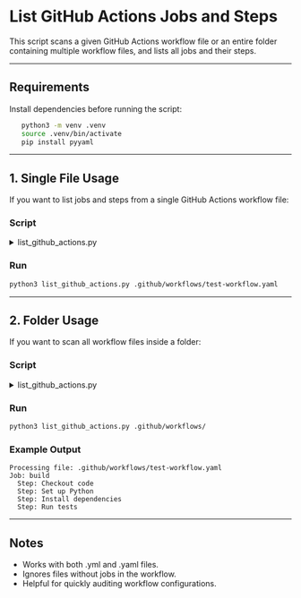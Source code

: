 # List GitHub Actions Jobs and Steps

This script scans a given GitHub Actions workflow file or an entire folder containing multiple workflow files, and lists
all jobs and their steps.

---

## Requirements

Install dependencies before running the script:

```bash
   python3 -m venv .venv
   source .venv/bin/activate
   pip install pyyaml
```

---

## 1. Single File Usage

If you want to list jobs and steps from a single GitHub Actions workflow file:

### **Script**

<details>
<summary>list_github_actions.py</summary>

```python
import argparse
import yaml


def main(filepath):
    with open(filepath, 'r') as file:
        workflow = yaml.safe_load(file)

    # List jobs and steps
    for job_name, job in workflow['jobs'].items():
        print(f"Job: {job_name}")
        for step in job['steps']:
            print(f"  Step: {step['name']}")


if __name__ == "__main__":
    parser = argparse.ArgumentParser(description='List GitHub Actions jobs and steps')
    parser.add_argument('filepath', type=str, help='Path to the GitHub Actions workflow file')
    args = parser.parse_args()
    main(args.filepath)
```

</details>

### **Run**

```bash
python3 list_github_actions.py .github/workflows/test-workflow.yaml
```

---

## 2. Folder Usage

If you want to scan all workflow files inside a folder:

### **Script**

<details>
<summary>list_github_actions.py</summary>

```python
import argparse
import os
import yaml


def list_jobs_and_steps(filepath):
    with open(filepath, 'r') as file:
        workflow = yaml.safe_load(file)

    # List jobs and steps
    for job_name, job in workflow['jobs'].items():
        print(f"Job: {job_name}")
        for step in job['steps']:
            print(f"  Step: {step['name']}")


def main(folder_path):
    for filename in os.listdir(folder_path):
        if filename.endswith('.yml') or filename.endswith('.yaml'):
            filepath = os.path.join(folder_path, filename)
            print(f"\nProcessing file: {filepath}")
            list_jobs_and_steps(filepath)


if __name__ == "__main__":
    parser = argparse.ArgumentParser(description='List GitHub Actions jobs and steps from a folder')
    parser.add_argument('folderpath', type=str, help='Path to the folder containing GitHub Actions workflow files')
    args = parser.parse_args()
    main(args.folderpath)
```

</details>

### **Run**

```bash
python3 list_github_actions.py .github/workflows/
```

### **Example Output**

```text
Processing file: .github/workflows/test-workflow.yaml
Job: build
  Step: Checkout code
  Step: Set up Python
  Step: Install dependencies
  Step: Run tests
```

---

## Notes

- Works with both .yml and .yaml files.
- Ignores files without jobs in the workflow.
- Helpful for quickly auditing workflow configurations.
